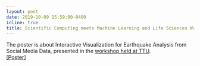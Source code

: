 ```yaml
---
layout: post
date: 2019-10-09 15:59:00-0400
inline: true
title: Scientific Computing meets Machine Learning and Life Sciences Workshop Poster
---
```


The poster is about Interactive Visualization for Earthquake Analysis from Social Media Data, presented in the 
[workshop held at TTU](http://www.math.ttu.edu/scmlls2019/).<br>
[[Poster]](assets/papers/2019-EQSA-Talk.pdf)